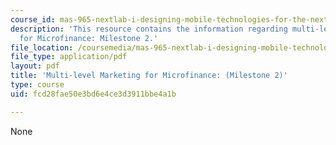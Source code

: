 ```yaml
---
course_id: mas-965-nextlab-i-designing-mobile-technologies-for-the-next-billion-users-fall-2008
description: 'This resource contains the information regarding multi-level Marketing
  for Microfinance: Milestone 2.'
file_location: /coursemedia/mas-965-nextlab-i-designing-mobile-technologies-for-the-next-billion-users-fall-2008/fcd28fae50e3bd6e4ce3d3911bbe4a1b_MITMAS_965F08_money_m2.pdf
file_type: application/pdf
layout: pdf
title: 'Multi-level Marketing for Microfinance: (Milestone 2)'
type: course
uid: fcd28fae50e3bd6e4ce3d3911bbe4a1b

---
```

None